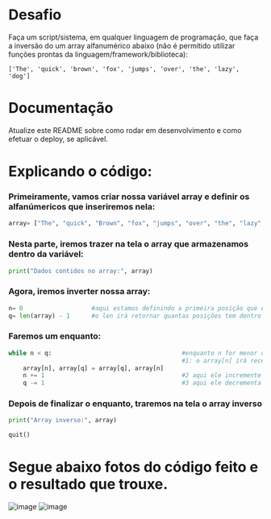 # Desafio

Faça um script/sistema, em qualquer linguagem de programação, que faça a inversão do um array alfanumérico abaixo (não é permitido utilizar funções prontas da linguagem/framework/biblioteca):

`['The', 'quick', 'brown', 'fox', 'jumps', 'over', 'the', 'lazy', 'dog']`

# Documentação

Atualize este README sobre como rodar em desenvolvimento e como efetuar o deploy, se aplicável.

# Explicando o código:

### Primeiramente, vamos criar nossa variável array e definir os alfanúmericos que inseriremos nela:
```python
array= ["The", "quick", "Brown", "fox", "jumps", "over", "the", "lazy", "dog"]
```
### Nesta parte, iremos trazer na tela o array que armazenamos dentro da variável:
```python
print("Dados contidos no array:", array)
```
### Agora, iremos inverter nossa array:
```python
n= 0                   #aqui estamos definindo a primeira posição que é o zero, e guardando ela dentro de n 
q= len(array) - 1      #o len irá retornar quantas posições tem dentro do array, precisamos colocar o -1 pois o computador trabalha com o acesso de posição começando do 0
```
### Faremos um enquanto:
```python
while n < q:                                    #enquanto n for menor q ele fará o seguinte processo: 
                                                #1: o array[n] irá receber o array[q], e o array[q] irá receber o array[n], realizando assim a inversão
    array[n], array[q] = array[q], array[n] 
    n += 1                                      #2 aqui ele incremente o i
    q -= 1                                      #3 aqui ele decrementa o j 
```
### Depois de finalizar o enquanto, traremos na tela o array inverso
```python
print("Array inverso:", array)

quit()
```
# Segue abaixo fotos do código feito e o resultado que trouxe. 

![image](https://user-images.githubusercontent.com/83428347/116748964-9c946b00-a9d6-11eb-9fa4-7874a037ff5f.png)
![image](https://user-images.githubusercontent.com/83428347/116749191-f301a980-a9d6-11eb-9402-e5df32d4d815.png)


